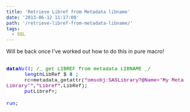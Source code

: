 ```yaml
---
title: 'Retrieve Libref from Metadata libname'
date: '2013-06-12 11:17:00'
path: '/retrieve-libref-from-metadata-libname/'
tags:
  - SQL
---
```


Will be back once I've worked out how to do this in pure macro!<br /><br /><div style="margin-bottom: 0.0001pt;"><b><span style="background: white; color: navy; font-family: &quot;Courier New&quot;; font-size: 10.0pt;">data</span></b><span style="background-color: white; background-position: initial initial; background-repeat: initial initial; font-family: 'Courier New'; font-size: 10pt;"></span><span style="background: white; color: blue; font-family: &quot;Courier New&quot;; font-size: 10.0pt;">_Null_</span><span style="background-color: white; background-position: initial initial; background-repeat: initial initial; font-family: 'Courier New'; font-size: 10pt;">; </span><span style="background: white; color: green; font-family: &quot;Courier New&quot;; font-size: 10.0pt;">/_ get LIBREF from metadata LIBNAME _/</span><span style="background-color: white; background-position: initial initial; background-repeat: initial initial; font-family: 'Courier New'; font-size: 10pt;"></span></div><div style="margin-bottom: 0.0001pt;"><span style="background-color: white; background-position: initial initial; background-repeat: initial initial; font-family: 'Courier New'; font-size: 10pt;">&nbsp;&nbsp;&nbsp;&nbsp;&nbsp; </span><span style="background: white; color: blue; font-family: &quot;Courier New&quot;; font-size: 10.0pt;">length</span><span style="background-color: white; background-position: initial initial; background-repeat: initial initial; font-family: 'Courier New'; font-size: 10pt;">LibRef \$ </span><b><span style="background: white; color: teal; font-family: &quot;Courier New&quot;; font-size: 10.0pt;">8</span></b><span style="background-color: white; background-position: initial initial; background-repeat: initial initial; font-family: 'Courier New'; font-size: 10pt;"> ;</span></div><div style="margin-bottom: 0.0001pt;"><span style="background-color: white; background-position: initial initial; background-repeat: initial initial; font-family: 'Courier New'; font-size: 10pt;">&nbsp;&nbsp;&nbsp;&nbsp;&nbsp; rc=metadata_getattr(</span><span style="background: white; color: purple; font-family: &quot;Courier New&quot;; font-size: 10.0pt;">"omsobj:SASLibrary?@Name='My Meta Library'"</span><span style="background-color: white; background-position: initial initial; background-repeat: initial initial; font-family: 'Courier New'; font-size: 10pt;">,</span><span style="background: white; color: purple; font-family: &quot;Courier New&quot;; font-size: 10.0pt;">"Libref"</span><span style="background-color: white; background-position: initial initial; background-repeat: initial initial; font-family: 'Courier New'; font-size: 10pt;">,LibRef);</span></div><div style="margin-bottom: 0.0001pt;"><span style="background-color: white; background-position: initial initial; background-repeat: initial initial; font-family: 'Courier New'; font-size: 10pt;">&nbsp;&nbsp;&nbsp;&nbsp;&nbsp; </span><span style="background: white; color: blue; font-family: &quot;Courier New&quot;; font-size: 10.0pt;">put</span><span style="background-color: white; background-position: initial initial; background-repeat: initial initial; font-family: 'Courier New'; font-size: 10pt;">Libref=;</span></div><br /><div><span style="background: white; color: blue; font-family: &quot;Courier New&quot;; font-size: 10.0pt; line-height: 115%;">run</span><span style="background-color: white; background-position: initial initial; background-repeat: initial initial; font-family: 'Courier New'; font-size: 10pt; line-height: 115%;">;</span></div>
